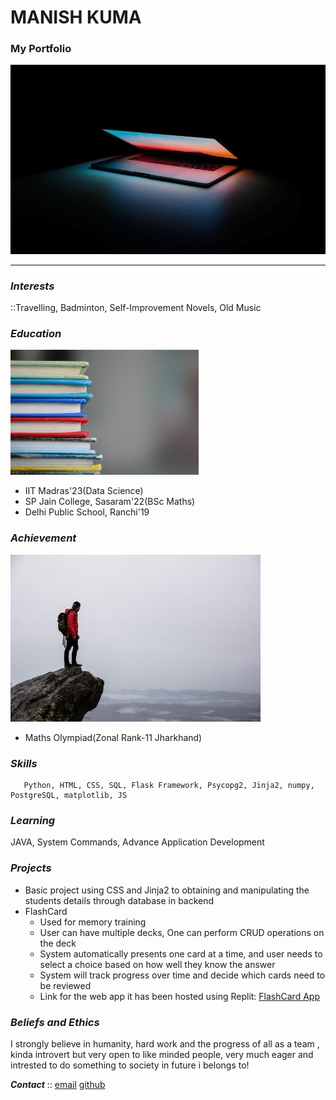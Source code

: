 # MANISH KUMA
### My Portfolio
![img](/images/img2.jpg)

- - - - - - - - - - - - - - - - - - - -  - - - - 
### **_Interests_**
  ::Travelling, Badminton, Self-Improvement Novels, Old Music


### **_Education_**
![img](/images/img1.jpg)
- IIT Madras'23(Data Science)
- SP Jain College, Sasaram'22(BSc Maths)
- Delhi Public School, Ranchi'19

### **_Achievement_**
![img](/images/img3.jpg)
- Maths Olympiad(Zonal Rank-11 Jharkhand)

### **_Skills_**
       Python, HTML, CSS, SQL, Flask Framework, Psycopg2, Jinja2, numpy, PostgreSQL, matplotlib, JS

### **_Learning_**
JAVA, System Commands, Advance Application Development

### **_Projects_**
 - Basic project using CSS and Jinja2 to obtaining and manipulating the students details through database in backend
 - FlashCard 
    - Used for memory training
    - User can have multiple decks, One can perform CRUD operations on the deck
    - System automatically presents one card at a time, and user needs to select a choice based on how well they know the answer
    - System will track progress over time and decide which cards need to be reviewed
    - Link for the web app it has been hosted using Replit:    [FlashCard App](https://flashcardproject.manishkumar86.repl.co/login)
    
### **_Beliefs and Ethics_**
I strongly believe in humanity, hard work and the progress of all as a team , kinda introvert but very open to like minded people, very much eager and intrested to do something to society in future i belongs to!

**_Contact_** ::         [email](mailto:21f1004259@student.onlinedegree.iitm.ac.in)                   [github](https://github.com/maniesh1)    



